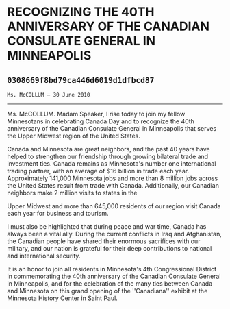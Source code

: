 # RECOGNIZING THE 40TH ANNIVERSARY OF THE CANADIAN CONSULATE GENERAL IN  MINNEAPOLIS
## `0308669f8bd79ca446d6019d1dfbcd87`
`Ms. McCOLLUM — 30 June 2010`

---


Ms. McCOLLUM. Madam Speaker, I rise today to join my fellow 
Minnesotans in celebrating Canada Day and to recognize the 40th 
anniversary of the Canadian Consulate General in Minneapolis that 
serves the Upper Midwest region of the United States.

Canada and Minnesota are great neighbors, and the past 40 years have 
helped to strengthen our friendship through growing bilateral trade and 
investment ties. Canada remains as Minnesota's number one international 
trading partner, with an average of $16 billion in trade each year. 
Approximately 141,000 Minnesota jobs and more than 8 million jobs 
across the United States result from trade with Canada. Additionally, 
our Canadian neighbors make 2 million visits to states in the


Upper Midwest and more than 645,000 residents of our region visit 
Canada each year for business and tourism.

I must also be highlighted that during peace and war time, Canada has 
always been a vital ally. During the current conflicts in Iraq and 
Afghanistan, the Canadian people have shared their enormous sacrifices 
with our military, and our nation is grateful for their deep 
contributions to national and international security.

It is an honor to join all residents in Minnesota's 4th Congressional 
District in commemorating the 40th anniversary of the Canadian 
Consulate General in Minneapolis, and for the celebration of the many 
ties between Canada and Minnesota on this grand opening of the 
''Canadiana'' exhibit at the Minnesota History Center in Saint Paul.

